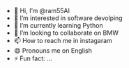 - 👋 Hi, I’m @ram55AI
- 👀 I’m interested in software devolping
- 🌱 I’m currently learning Python
- 💞️ I’m looking to collaborate on BMW
- 📫 How to reach me in instagaram
- 😄 Pronouns me on English
- ⚡ Fun fact: ...

<!---
ram55AI/ram55AI is a ✨ special ✨ repository because its `README.md` (this file) appears on your GitHub profile.
You can click the Preview link to take a look at your changes.
--->
